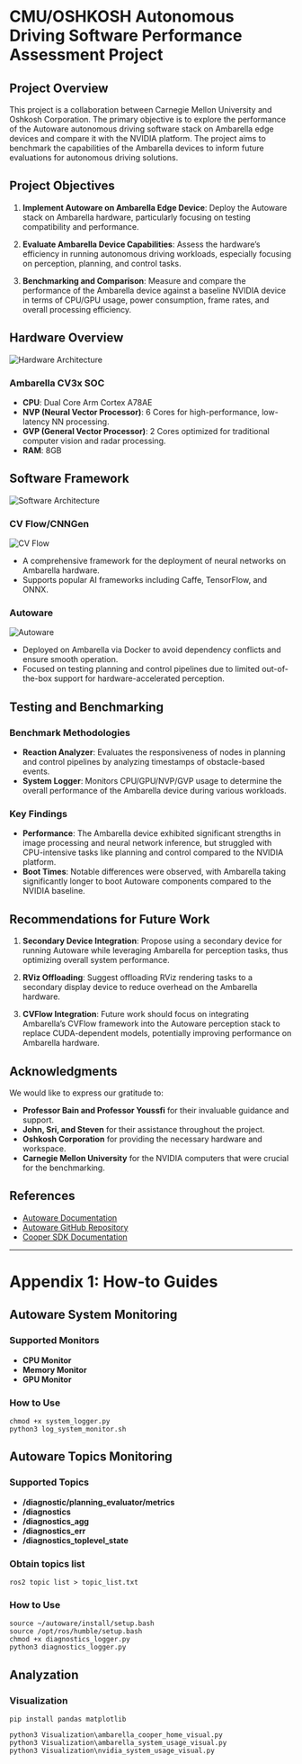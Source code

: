 # CMU/OSHKOSH Autonomous Driving Software Performance Assessment Project

## Project Overview

This project is a collaboration between Carnegie Mellon University and Oshkosh Corporation. The primary objective is to explore the performance of the Autoware autonomous driving software stack on Ambarella edge devices and compare it with the NVIDIA platform. The project aims to benchmark the capabilities of the Ambarella devices to inform future evaluations for autonomous driving solutions.

## Project Objectives

1. **Implement Autoware on Ambarella Edge Device**: Deploy the Autoware stack on Ambarella hardware, particularly focusing on testing compatibility and performance.

2. **Evaluate Ambarella Device Capabilities**: Assess the hardware’s efficiency in running autonomous driving workloads, especially focusing on perception, planning, and control tasks.

3. **Benchmarking and Comparison**: Measure and compare the performance of the Ambarella device against a baseline NVIDIA device in terms of CPU/GPU usage, power consumption, frame rates, and overall processing efficiency.

## Hardware Overview

![Hardware Architecture](iamges\Ambarella_CV3x_SOC.png)

### Ambarella CV3x SOC
- **CPU**: Dual Core Arm Cortex A78AE
- **NVP (Neural Vector Processor)**: 6 Cores for high-performance, low-latency NN processing.
- **GVP (General Vector Processor)**: 2 Cores optimized for traditional computer vision and radar processing.
- **RAM**: 8GB

## Software Framework

![Software Architecture](iamges\Ambarella_Software.png)

### CV Flow/CNNGen
![CV Flow](iamges\CVflow.png)
- A comprehensive framework for the deployment of neural networks on Ambarella hardware.
- Supports popular AI frameworks including Caffe, TensorFlow, and ONNX.

### Autoware
![Autoware](iamges\autoware.png)
- Deployed on Ambarella via Docker to avoid dependency conflicts and ensure smooth operation.
- Focused on testing planning and control pipelines due to limited out-of-the-box support for hardware-accelerated perception.

## Testing and Benchmarking

### Benchmark Methodologies
- **Reaction Analyzer**: Evaluates the responsiveness of nodes in planning and control pipelines by analyzing timestamps of obstacle-based events.
- **System Logger**: Monitors CPU/GPU/NVP/GVP usage to determine the overall performance of the Ambarella device during various workloads.

### Key Findings
- **Performance**: The Ambarella device exhibited significant strengths in image processing and neural network inference, but struggled with CPU-intensive tasks like planning and control compared to the NVIDIA platform.
- **Boot Times**: Notable differences were observed, with Ambarella taking significantly longer to boot Autoware components compared to the NVIDIA baseline.

## Recommendations for Future Work

1. **Secondary Device Integration**: Propose using a secondary device for running Autoware while leveraging Ambarella for perception tasks, thus optimizing overall system performance.

2. **RViz Offloading**: Suggest offloading RViz rendering tasks to a secondary display device to reduce overhead on the Ambarella hardware.

3. **CVFlow Integration**: Future work should focus on integrating Ambarella’s CVFlow framework into the Autoware perception stack to replace CUDA-dependent models, potentially improving performance on Ambarella hardware.

## Acknowledgments

We would like to express our gratitude to:
- **Professor Bain and Professor Youssfi** for their invaluable guidance and support.
- **John, Sri, and Steven** for their assistance throughout the project.
- **Oshkosh Corporation** for providing the necessary hardware and workspace.
- **Carnegie Mellon University** for the NVIDIA computers that were crucial for the benchmarking.

## References

- [Autoware Documentation](https://autowarefoundation.github.io/autoware-documentation/main/)
- [Autoware GitHub Repository](https://github.com/autowarefoundation)
- [Cooper SDK Documentation](https://github.com/autowarefoundation)

---

# Appendix 1: How-to Guides

## Autoware System Monitoring
### Supported Monitors
- **CPU Monitor**
- **Memory Monitor**
- **GPU Monitor**

### How to Use
```
chmod +x system_logger.py
python3 log_system_monitor.sh
```

## Autoware Topics Monitoring
### Supported Topics
- **/diagnostic/planning_evaluator/metrics**
- **/diagnostics**
- **/diagnostics_agg**
- **/diagnostics_err**
- **/diagnostics_toplevel_state**

### Obtain topics list
`ros2 topic list > topic_list.txt`

### How to Use
```
source ~/autoware/install/setup.bash
source /opt/ros/humble/setup.bash
chmod +x diagnostics_logger.py
python3 diagnostics_logger.py
```

## Analyzation
### Visualization
`pip install pandas matplotlib`

```
python3 Visualization\ambarella_cooper_home_visual.py
python3 Visualization\ambarella_system_usage_visual.py
python3 Visualization\nvidia_system_usage_visual.py
```


                                                                                                                                    
